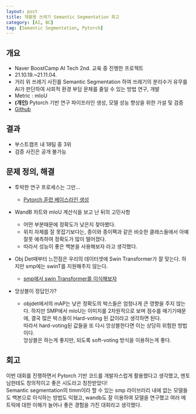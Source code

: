```yaml
---
layout: post
title: 재활용 쓰레기 Semantic Segmentation 회고
category: [AI, BC]
tag: [Semantic Segmentation, Pytorch] 
---
```


## 개요

- Naver BoostCamp AI Tech 2nd. 교육 중 진행한 프로젝트  
- 21.10.19.~21.11.04.
- 거리 위 쓰레기 사진를 Semantic Segmentation 하여 쓰레기의 분리수거 유무를 AI가 판단하여 사회적 환경 부담 문제를 줄일 수 있는 방법 연구, 개발  
- Metric : mIoU
- **(개인)** Pytorch 기반 연구 파이프라인 생성, 모델 성능 향상을 위한 가설 및 검증
- [Github](https://github.com/boostcampaitech2/semantic-segmentation-level2-cv-04)

## 결과

- 부스트캠프 내 18팀 중 3위
- 검증 사진은 공개 불가능

## 문제 정의, 해결
- 투박한 연구 프로세스는 그만...
  - [Pytorch 훈련 베이스라인 생성](https://ukcastle.github.io/ai/2022/01/03/pytorch_baseline/)  

- WandB 차트와 mIoU 계산식을 보고 난 뒤의 고민사항  
  - 어떤 부분때문에 정확도가 낮은지 찾아봤다.  
  - 위치 자체를 잘 못잡기보다는, 종이와 종이팩과 같은 비슷한 클래스들에서 아예 잘못 예측하여 정확도가 많이 떨어졌다.  
  - 따라서 성능이 좋은 백본을 사용해보자 라고 생각했다.    

- Obj Det때부터 느낀점은 우리의 데이터셋에 Swin Transformer가 잘 맞는다. 하지만 smp에는 swinT를 지원해주지 않는다.  
  - [smp에서 swin Transformer를 이식해보자](https://ukcastle.github.io/ai/2022/01/22/smp-swin/)  
  
- 앙상블이 정답인가?  
  - objdet에서의 mAP는 낮은 정확도의 박스들은 엄청나게 큰 영향을 주지 않는다. 하지만 SMP에서 mIoU는 이미지를 2차원적으로 보며 점수를 매기기때문에, 결국 많은 박스들이 Hard-voting 된 값이라고 생각하면 된다.  
  따라서 hard-voting된 값들을 또 다시 앙상블한다면 이는 상당히 위험한 방법이다.  
  앙상블은 하는게 좋지만, 되도록 soft-voting 방식을 이용하는게 좋다.  


## 회고

이번 대회를 진행하면서 Pytorch 기반 코드를 개발자스럽게 활용했다고 생각했고, 멘토님한테도 창의적이고 좋은 시도라고 칭찬받았다!  
Semantic segmentation의 timm이라 할 수 있는 smp 라이브러리 내에 없는 모델들도 백본으로 이식하는 방법도 익혔고, wandb도 잘 이용하여 모델을 연구했고 여러 메트릭에 대한 이해가 늘어나 좋은 경험을 가진 대회라고 생각했다.  